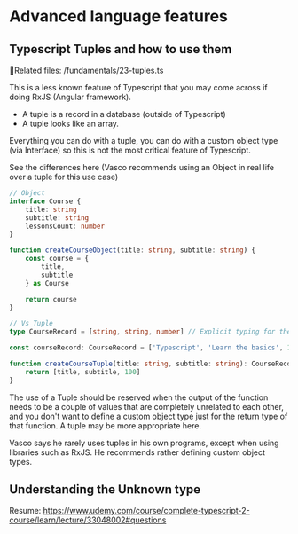 # Advanced language features

## Typescript Tuples and how to use them

📁Related files:
/fundamentals/23-tuples.ts

This is a less known feature of Typescript that you may come across if doing RxJS (Angular framework).

- A tuple is a record in a database (outside of Typescript)
- A tuple looks like an array.

Everything you can do with a tuple, you can do with a custom object type (via Interface)
so this is not the most critical feature of Typescript.

See the differences here (Vasco recommends using an Object in real life over a tuple for this use case)

```ts
// Object
interface Course {
    title: string
    subtitle: string
    lessonsCount: number
}

function createCourseObject(title: string, subtitle: string) {
    const course = {
        title,
        subtitle
    } as Course

    return course
}

// Vs Tuple
type CourseRecord = [string, string, number] // Explicit typing for the tuple

const courseRecord: CourseRecord = ['Typescript', 'Learn the basics', 100] //This is a tuple

function createCourseTuple(title: string, subtitle: string): CourseRecord {
    return [title, subtitle, 100]
}
```

The use of a Tuple should be reserved when the output of the function needs to be a couple of values
that are completely unrelated to each other, and you don't want to define a custom object type just for the
return type of that function. A tuple may be more appropriate here.

Vasco says he rarely uses tuples in his own programs, except when using libraries such as RxJS.
He recommends rather defining custom object types.

## Understanding the Unknown type

Resume: https://www.udemy.com/course/complete-typescript-2-course/learn/lecture/33048002#questions

